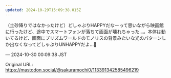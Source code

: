 ```yaml
---
updated: 2024-10-29T15:09:38.015Z
---
```


<p>（土砂降りではなかったけど）どしゃぶりHAPPYだなーって思いながら映画館に行ったけど、途中でスマートフォンが落ちて画面が壊れちゃった…。本体は動いてるけど、画面にプリズムワールドのモノリスの背景みたいな光のパターンしか出なくなってどしゃぶりUNHAPPYだよ…🥲</p>

&mdash; 2024-10-30 00:09:38 JST

Original URL: https://mastodon.social/@sakuramochi0/113391342585496219
